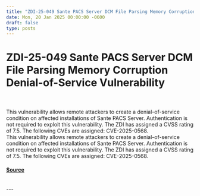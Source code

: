 ```yaml
---
title: "ZDI-25-049 Sante PACS Server DCM File Parsing Memory Corruption Denial-of-Service Vulnerability"
date: Mon, 20 Jan 2025 00:00:00 -0600
draft: false
type: posts
---
```

# ZDI-25-049 Sante PACS Server DCM File Parsing Memory Corruption Denial-of-Service Vulnerability

<br/>

<br/>
This vulnerability allows remote attackers to create a denial-of-service condition on affected installations of Sante PACS Server. Authentication is not required to exploit this vulnerability. The ZDI has assigned a CVSS rating of 7.5. The following CVEs are assigned: CVE-2025-0568.
<br/>
This vulnerability allows remote attackers to create a denial-of-service condition on affected installations of Sante PACS Server. Authentication is not required to exploit this vulnerability. The ZDI has assigned a CVSS rating of 7.5. The following CVEs are assigned: CVE-2025-0568.

#### [Source](http://www.zerodayinitiative.com/advisories/ZDI-25-049/)

<br/>
---
